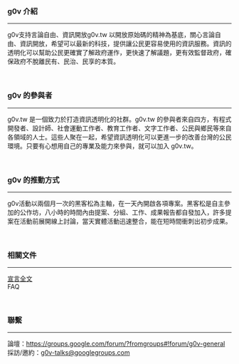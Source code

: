 ### g0v 介紹

-----
g0v支持言論自由、資訊開放g0v.tw 以開放原始碼的精神為基底，關心言論自由、資訊開放，希望可以最新的科技，提供讓公民更容易使用的資訊服務。資訊的透明化可以幫助公民更確實了解政府運作，更快速了解議題，更有效監督政府，確保政府不脫離民有、民治、民享的本質。

<br/>

### g0v 的參與者

-----

g0v.tw 是一個致力於打造資訊透明化的社群。g0v.tw 的參與者來自四方，有程式開發者、設計師、社會運動工作者、教育工作者、文字工作者、公民與鄉民等來自各領域的人士。這些人聚在一起，希望資訊透明化可以更進一步的改善台灣的公民環境。只要有心想用自己的專業及能力來參與，就可以加入 g0v.tw。


<br/>


### g0v 的推動方式

-----

g0v活動以兩個月一次的黑客松為主軸，在一天內開啟各項專案。黑客松是自主參加的公作坊，八小時的時間內由提案、分組、工作、成果報告都自發加入，許多提案在活動前展開線上討論，當天實體活動迅速整合，能在短時間衝刺出初步成果。



<br/>

### 相關文件

-----

[宣言全文](manifesto.html)<br/>
FAQ

<br/>

### 聯繫

-----

論壇：https://groups.google.com/forum/?fromgroups#!forum/g0v-general<br/>
採訪/邀約：g0v-talks@googlegroups.com
